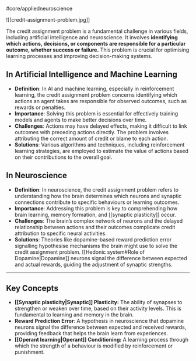 #core/appliedneuroscience

![[credit-assignment-problem.jpg]]

The credit assignment problem is a fundamental challenge in various fields, including artificial intelligence and neuroscience. It involves **identifying which actions, decisions, or components are responsible for a particular outcome, whether success or failure.** This problem is crucial for optimising learning processes and improving decision-making systems.

## In Artificial Intelligence and Machine Learning

- **Definition**: In AI and machine learning, especially in reinforcement learning, the credit assignment problem concerns identifying which actions an agent takes are responsible for observed outcomes, such as rewards or penalties.
- **Importance**: Solving this problem is essential for effectively training models and agents to make better decisions over time.
- **Challenges**: Actions may have delayed effects, making it difficult to link outcomes with preceding actions directly. The problem involves attributing the correct amount of credit or blame to each action.
- **Solutions**: Various algorithms and techniques, including reinforcement learning strategies, are employed to estimate the value of actions based on their contributions to the overall goal.

## In Neuroscience

- **Definition**: In neuroscience, the credit assignment problem refers to understanding how the brain determines which neurons and synaptic connections contribute to specific behaviours or learning outcomes.
- **Importance**: Addressing this problem is key to comprehending how brain learning, memory formation, and [[synaptic plasticity]] occur.
- **Challenges**: The brain’s complex network of neurons and the delayed relationship between actions and their outcomes complicate credit attribution to specific neural activities.
- **Solutions**: Theories like dopamine-based reward prediction error signalling hypothesise mechanisms the brain might use to solve the credit assignment problem. [[Hedonic system#Role of Dopamine|Dopamine]] neurons signal the difference between expected and actual rewards, guiding the adjustment of synaptic strengths.

---

## Key Concepts

- **[[Synaptic plasticity|Synaptic]] Plasticity:** The ability of synapses to strengthen or weaken over time, based on their activity levels. This is fundamental to learning and memory in the brain.
- **Reward Prediction Error**: A hypothesis in neuroscience that dopamine neurons signal the difference between expected and received rewards, providing feedback that helps the brain learn from experiences.
- **[[Operant learning|Operant]] Conditioning:** A learning process through which the strength of a behaviour is modified by reinforcement or punishment.
